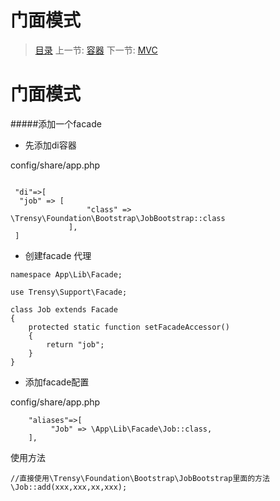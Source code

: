 #  门面模式

   > [目录](<index.md>)
   > 上一节: [容器](2.0.md)
   > 下一节: [MVC](2.2.md)


   门面模式
========
#####添加一个facade

* 先添加di容器

config/share/app.php
```

 "di"=>[
  "job" => [
                 "class" => \Trensy\Foundation\Bootstrap\JobBootstrap::class
             ],
 ]
```
* 创建facade 代理

```
namespace App\Lib\Facade;

use Trensy\Support\Facade;

class Job extends Facade
{
    protected static function setFacadeAccessor()
    {
        return "job";
    }
}

```

* 添加facade配置

config/share/app.php

```
    "aliases"=>[
         "Job" => \App\Lib\Facade\Job::class,
    ],
```

使用方法

```
//直接使用\Trensy\Foundation\Bootstrap\JobBootstrap里面的方法
\Job::add(xxx,xxx,xx,xxx);

```